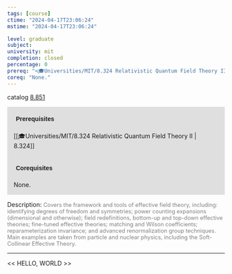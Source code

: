 ```yaml
---
tags: [course]
ctime: "2024-04-17T23:06:24"
mstime: "2024-04-17T23:06:24"

level: graduate
subject: 
university: mit
completion: closed
percentage: 0
prereq: "<🎓Universities/MIT/8.324 Relativistic Quantum Field Theory II>"
coreq: "None."
---
```


catalog [8.851](http://student.mit.edu/catalog/m8b.html#8.851)

<span style="display: block; padding: 15px; background-color: rgb(100, 100, 100, 0.2);"><font id="m_prereq3762_0" style="display: block; font-family: Arial, sans-serif; font-weight: bold; padding: 5px">Prerequisites</font><br><span id="prereq3762_0">[[🎓Universities/MIT/8.324 Relativistic Quantum Field Theory II | 8.324]]</span></span>
<span style="display: block; padding: 15px; background-color: rgb(100, 100, 100, 0.2);"><font id="m_coreq3762_0" style="display: block; font-family: Arial, sans-serif; font-weight: bold; padding: 5px">Corequisites</font><br><span id="coreq3762_0">None.</span></span>

<font style="">Description:</font>
<font style="color: grey; font-size: 0.8rem;">Covers the framework and tools of effective field theory, including: identifying degrees of freedom and symmetries; power counting expansions (dimensional and otherwise); field redefinitions, bottom-up and top-down effective theories; fine-tuned effective theories; matching and Wilson coefficients; reparameterization invariance; and advanced renormalization group techniques.  Main examples are taken from particle and nuclear physics, including the Soft-Collinear Effective Theory.</font>



---

<< HELLO, WORLD >>

